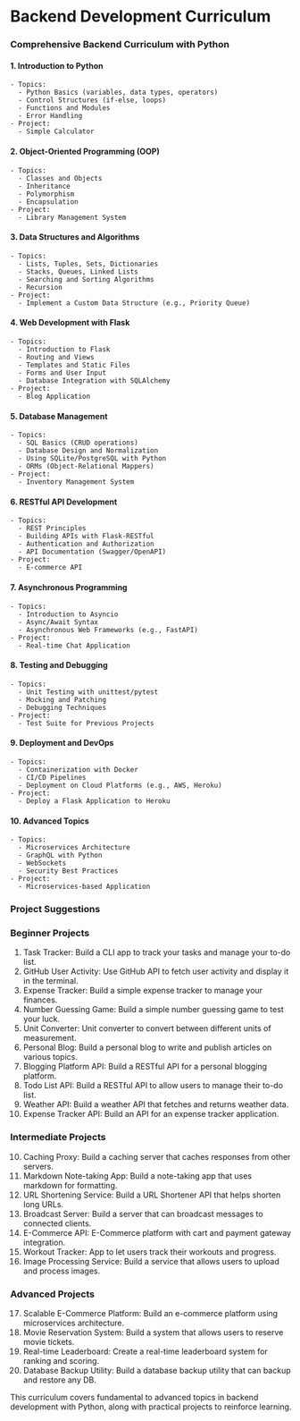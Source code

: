 # Backend Development Curriculum
### Comprehensive Backend Curriculum with Python

#### 1. Introduction to Python
    - Topics:
      - Python Basics (variables, data types, operators)
      - Control Structures (if-else, loops)
      - Functions and Modules
      - Error Handling
    - Project:
      - Simple Calculator

#### 2. Object-Oriented Programming (OOP)
    - Topics:
      - Classes and Objects
      - Inheritance
      - Polymorphism
      - Encapsulation
    - Project:
      - Library Management System

#### 3. Data Structures and Algorithms
    - Topics:
      - Lists, Tuples, Sets, Dictionaries
      - Stacks, Queues, Linked Lists
      - Searching and Sorting Algorithms
      - Recursion
    - Project:
      - Implement a Custom Data Structure (e.g., Priority Queue)

#### 4. Web Development with Flask
    - Topics:
      - Introduction to Flask
      - Routing and Views
      - Templates and Static Files
      - Forms and User Input
      - Database Integration with SQLAlchemy
    - Project:
      - Blog Application

#### 5. Database Management
    - Topics:
      - SQL Basics (CRUD operations)
      - Database Design and Normalization
      - Using SQLite/PostgreSQL with Python
      - ORMs (Object-Relational Mappers)
    - Project:
      - Inventory Management System

#### 6. RESTful API Development
    - Topics:
      - REST Principles
      - Building APIs with Flask-RESTful
      - Authentication and Authorization
      - API Documentation (Swagger/OpenAPI)
    - Project:
      - E-commerce API

#### 7. Asynchronous Programming
    - Topics:
      - Introduction to Asyncio
      - Async/Await Syntax
      - Asynchronous Web Frameworks (e.g., FastAPI)
    - Project:
      - Real-time Chat Application

#### 8. Testing and Debugging
    - Topics:
      - Unit Testing with unittest/pytest
      - Mocking and Patching
      - Debugging Techniques
    - Project:
      - Test Suite for Previous Projects

#### 9. Deployment and DevOps
    - Topics:
      - Containerization with Docker
      - CI/CD Pipelines
      - Deployment on Cloud Platforms (e.g., AWS, Heroku)
    - Project:
      - Deploy a Flask Application to Heroku

#### 10. Advanced Topics
    - Topics:
      - Microservices Architecture
      - GraphQL with Python
      - WebSockets
      - Security Best Practices
    - Project:
      - Microservices-based Application

### Project Suggestions

### Beginner Projects
1. Task Tracker: Build a CLI app to track your tasks and manage your to-do list.
2. GitHub User Activity: Use GitHub API to fetch user activity and display it in the terminal.
3. Expense Tracker: Build a simple expense tracker to manage your finances.
4. Number Guessing Game: Build a simple number guessing game to test your luck.
5. Unit Converter: Unit converter to convert between different units of measurement.
6. Personal Blog: Build a personal blog to write and publish articles on various topics.
7. Blogging Platform API: Build a RESTful API for a personal blogging platform.
8. Todo List API: Build a RESTful API to allow users to manage their to-do list.
9. Weather API: Build a weather API that fetches and returns weather data.
10. Expense Tracker API: Build an API for an expense tracker application.


### Intermediate Projects
10. Caching Proxy: Build a caching server that caches responses from other servers.
11. Markdown Note-taking App: Build a note-taking app that uses markdown for formatting.
12. URL Shortening Service: Build a URL Shortener API that helps shorten long URLs.
13. Broadcast Server: Build a server that can broadcast messages to connected clients.
14. E-Commerce API: E-Commerce platform with cart and payment gateway integration.
15. Workout Tracker: App to let users track their workouts and progress.
16. Image Processing Service: Build a service that allows users to upload and process images.

### Advanced Projects
17. Scalable E-Commerce Platform: Build an e-commerce platform using microservices architecture.
18. Movie Reservation System: Build a system that allows users to reserve movie tickets.
19. Real-time Leaderboard: Create a real-time leaderboard system for ranking and scoring.
20. Database Backup Utility: Build a database backup utility that can backup and restore any DB.


This curriculum covers fundamental to advanced topics in backend development with Python, along with practical projects to reinforce learning.



